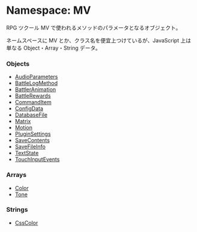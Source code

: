 # Namespace: MV

RPG ツクール MV で使われるメソッドのパラメータとなるオブジェクト。

ネームスペースに MV とか、クラス名を便宜上つけているが、JavaScript 上は単なる Object・Array・String データ。

### Objects

- [AudioParameters](MV.AudioParameters.md)
- [BattleLogMethod](MV.BattleLogMethod.md)
- [BattlerAnimation](MV.BattlerAnimation.md)
- [BattleRewards](MV.BattleRewards.md)
- [CommandItem](MV.CommandItem.md)
- [ConfigData](MV.ConfigData.md)
- [DatabaseFile](MV.DatabaseFile.md)
- [Matrix](MV.Matrix.md)
- [Motion](MV.Motion.md)
- [PluginSettings](MV.PluginSettings.md)
- [SaveContents](MV.SaveContents.md)
- [SaveFileInfo](MV.SaveFileInfo.md)
- [TextState](MV.TextState.md)
- [TouchInputEvents](MV.TouchInputEvents.md)

### Arrays

- [Color](MV.Color.md)
- [Tone](MV.Tone.md)

### Strings

- [CssColor](MV.CssColor.md)
